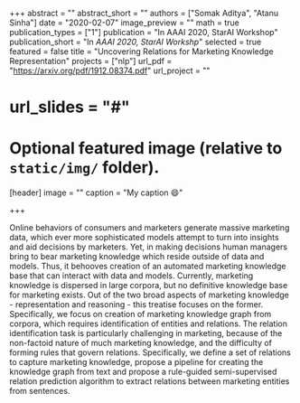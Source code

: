 +++
abstract = ""
abstract_short = ""
authors = ["Somak Aditya", "Atanu Sinha"]
date = "2020-02-07"
image_preview = ""
math = true
publication_types = ["1"]
publication = "In AAAI 2020, StarAI Workshop"
publication_short = "In *AAAI 2020, StarAI Workshp*"
selected = true
featured = false
title = "Uncovering Relations for Marketing Knowledge Representation"
projects = ["nlp"]
url_pdf = "https://arxiv.org/pdf/1912.08374.pdf"
url_project = ""
# url_slides = "#"


# Optional featured image (relative to `static/img/` folder).
[header]
image = ""
caption = "My caption :smile:"

+++

Online behaviors of consumers and marketers generate massive marketing data, which ever more sophisticated models attempt to turn into insights and aid decisions by 
marketers. Yet, in making decisions human managers bring to bear marketing knowledge which reside outside of data and models. Thus, it behooves creation of an automated 
marketing knowledge base that can interact with data and models. Currently, marketing knowledge is dispersed in large corpora, but no definitive knowledge base for 
marketing exists. Out of the two broad aspects of marketing knowledge - representation and reasoning - this treatise focuses on the former. Specifically, 
we focus on creation of marketing knowledge graph from corpora, which requires identification of entities and relations. The relation identification task is 
particularly challenging in marketing, because of the non-factoid nature of much marketing knowledge, and the difficulty of forming rules that govern relations. 
Specifically, we define a set of relations to capture marketing knowledge, propose a pipeline for creating the knowledge graph from text and propose a 
rule-guided semi-supervised relation prediction algorithm to extract relations between marketing entities from sentences.
